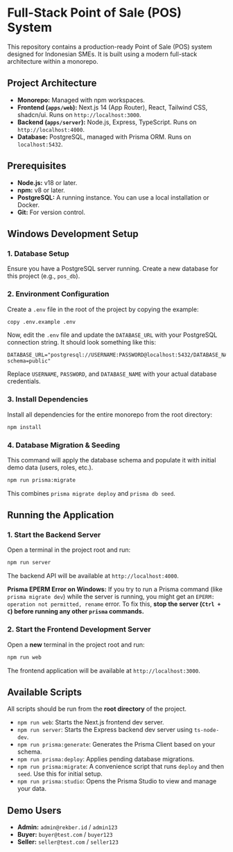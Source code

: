 # Full-Stack Point of Sale (POS) System

This repository contains a production-ready Point of Sale (POS) system designed for Indonesian SMEs. It is built using a modern full-stack architecture within a monorepo.

## Project Architecture

- **Monorepo:** Managed with npm workspaces.
- **Frontend (`apps/web`):** Next.js 14 (App Router), React, Tailwind CSS, shadcn/ui. Runs on `http://localhost:3000`.
- **Backend (`apps/server`):** Node.js, Express, TypeScript. Runs on `http://localhost:4000`.
- **Database:** PostgreSQL, managed with Prisma ORM. Runs on `localhost:5432`.

## Prerequisites

- **Node.js:** v18 or later.
- **npm:** v8 or later.
- **PostgreSQL:** A running instance. You can use a local installation or Docker.
- **Git:** For version control.

## Windows Development Setup

### 1. Database Setup

Ensure you have a PostgreSQL server running. Create a new database for this project (e.g., `pos_db`).

### 2. Environment Configuration

Create a `.env` file in the root of the project by copying the example:

```bash
copy .env.example .env
```

Now, edit the `.env` file and update the `DATABASE_URL` with your PostgreSQL connection string. It should look something like this:

```
DATABASE_URL="postgresql://USERNAME:PASSWORD@localhost:5432/DATABASE_NAME?schema=public"
```

Replace `USERNAME`, `PASSWORD`, and `DATABASE_NAME` with your actual database credentials.

### 3. Install Dependencies

Install all dependencies for the entire monorepo from the root directory:

```bash
npm install
```

### 4. Database Migration & Seeding

This command will apply the database schema and populate it with initial demo data (users, roles, etc.).

```bash
npm run prisma:migrate
```

This combines `prisma migrate deploy` and `prisma db seed`.

## Running the Application

### 1. Start the Backend Server

Open a terminal in the project root and run:

```bash
npm run server
```

The backend API will be available at `http://localhost:4000`.

**Prisma EPERM Error on Windows:** If you try to run a Prisma command (like `prisma migrate dev`) while the server is running, you might get an `EPERM: operation not permitted, rename` error. To fix this, **stop the server (`Ctrl + C`) before running any other `prisma` commands.**

### 2. Start the Frontend Development Server

Open a **new** terminal in the project root and run:

```bash
npm run web
```

The frontend application will be available at `http://localhost:3000`.

## Available Scripts

All scripts should be run from the **root directory** of the project.

- `npm run web`: Starts the Next.js frontend dev server.
- `npm run server`: Starts the Express backend dev server using `ts-node-dev`.
- `npm run prisma:generate`: Generates the Prisma Client based on your schema.
- `npm run prisma:deploy`: Applies pending database migrations.
- `npm run prisma:migrate`: A convenience script that runs `deploy` and then `seed`. Use this for initial setup.
- `npm run prisma:studio`: Opens the Prisma Studio to view and manage your data.

## Demo Users

- **Admin:** `admin@rekber.id` / `admin123`
- **Buyer:** `buyer@test.com` / `buyer123`
- **Seller:** `seller@test.com` / `seller123`
